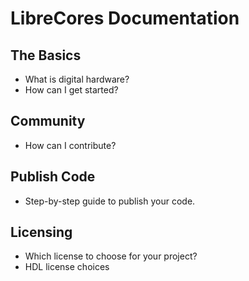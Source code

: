 # LibreCores Documentation

## The Basics
* What is digital hardware?
* How can I get started?

## Community
* How can I contribute?

## Publish Code
* Step-by-step guide to publish your code.

## Licensing
* Which license to choose for your project?
* HDL license choices
